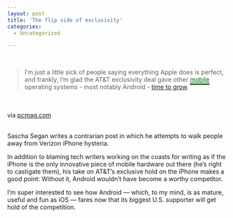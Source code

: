 ```yaml
---
layout: post
title: 'The flip side of exclusivity'
categories:
  - Uncategorized

---
```


<div class="posterous_bookmarklet_entry"><br /><blockquote class="posterous_long_quote">I&#8217;m just a little sick of people saying everything Apple does is perfect, and frankly, I&#8217;m glad the AT&amp;T exclusivity deal gave other <a href="http://www.pcmag.com/article2/0,2817,2375517,00.asp#" class="iAs" target="_blank" style="font-weight:normal!important;font-size:100%!important;text-decoration:underline!important;border-bottom-color:rgb(0,100,0)!important;border-bottom-style:solid!important;padding-bottom:1px!important;color:rgb(0,100,0)!important;background-color:transparent!important;">mobile</a> operating systems - most notably Android - <a href="http://www.pcmag.com/article2/0,2817,2375417,00.asp" class="">time to grow</a>.</blockquote><br /><br /><div class="posterous_quote_citation">via <a href="http://www.pcmag.com/article2/0,2817,2375517,00.asp">pcmag.com</a></div><br /><p>Sascha Segan writes a contrarian post in which he attempts to walk people away from Verizon iPhone hysteria. <br /></p><p>In addition to blaming tech writers working on the coasts for writing as if the iPhone is the only innovative piece of mobile hardware out there (he&#8217;s right to castigate them), his take on AT&amp;T&#8217;s exclusive hold on the iPhone makes a good point: Without it, Android wouldn&#8217;t have become a worthy competitor. <br /></p><p>I&#8217;m super interested to see how Android &#8212; which, to my mind, is as mature, useful and fun as iOS &#8212; fares now that its biggest U.S. supporter will get hold of the competition.</p></div><div class="blogger-post-footer"><img width="1" height="1" src="https://blogger.googleusercontent.com/tracker/8920950033468593796-4758879718496407053?l=openmobile.blogspot.com" alt="" /></div>
